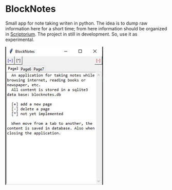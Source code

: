 # BlockNotes
Small app for note taking writen in python. The idea is to dump raw information here for a short time; from here information should be organized in [Scriptorium](https://github.com/Zahu2018/Scriptorium).
The project in still in development. So, use it as experimental.



![BlockNotes](blocknotes.jpg)
